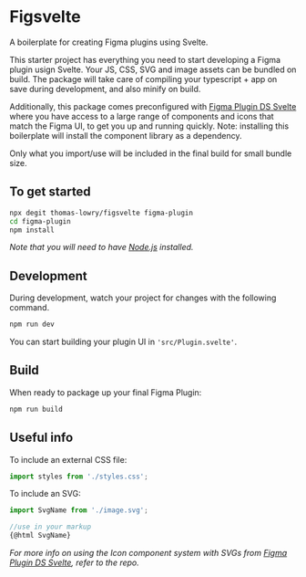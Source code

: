 # Figsvelte
A boilerplate for creating Figma plugins using Svelte.

This starter project has everything you need to start developing a Figma plugin usign Svelte. Your JS, CSS, SVG and image assets can be bundled on build. The package will take care of compiling your typescript + app on save during development, and also minify on build. 

Additionally, this package comes preconfigured with [Figma Plugin DS Svelte](https://github.com/thomas-lowry/figma-plugin-ds-svelte) where you have access to a large range of components and icons that match the Figma UI, to get you up and running quickly. Note: installing this boilerplate will install the component library as a dependency.

Only what you import/use will be included in the final build for small bundle size.


## To get started
```bash
npx degit thomas-lowry/figsvelte figma-plugin
cd figma-plugin
npm install
```
_Note that you will need to have [Node.js](https://nodejs.org/) installed._


## Development
During development, watch your project for changes with the following command.

```bash
npm run dev
```
You can start building your plugin UI in `'src/Plugin.svelte'`.


## Build
When ready to package up your final Figma Plugin:
```bash
npm run build
```


## Useful info
To include an external CSS file:
```javascript
import styles from './styles.css';
```

To include an SVG:
```javascript
import SvgName from './image.svg';

//use in your markup
{@html SvgName}
```
_For more info on using the Icon component system with SVGs from [Figma Plugin DS Svelte](https://github.com/thomas-lowry/figma-plugin-ds-svelte), refer to the repo._
